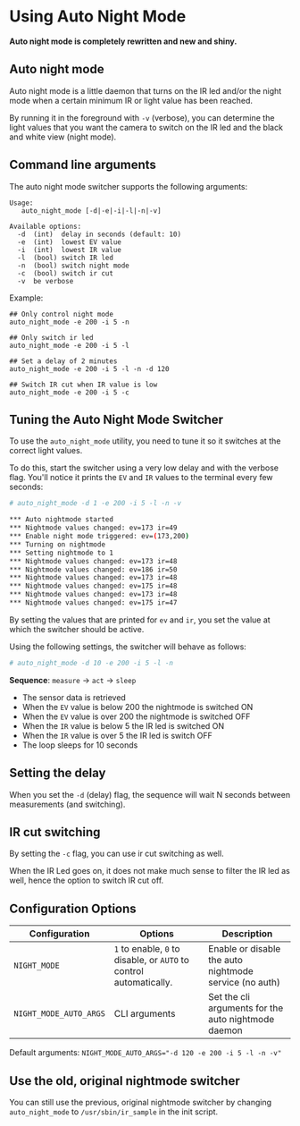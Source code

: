 # Using Auto Night Mode

**Auto night mode is completely rewritten and new and shiny.**

## Auto night mode

Auto night mode is a little daemon that turns on the IR led and/or the night mode
when a certain minimum IR or light value has been reached.

By running it in the foreground with `-v` (verbose),
you can determine the light values that you want the camera to switch on
the IR led and the black and white view (night mode).

## Command line arguments

The auto night mode switcher supports the following arguments:

```
Usage:
   auto_night_mode [-d|-e|-i|-l|-n|-v]

Available options:
  -d  (int)  delay in seconds (default: 10)
  -e  (int)  lowest EV value
  -i  (int)  lowest IR value
  -l  (bool) switch IR led
  -n  (bool) switch night mode
  -c  (bool) switch ir cut
  -v  be verbose
```

Example:

```
## Only control night mode
auto_night_mode -e 200 -i 5 -n

## Only switch ir led
auto_night_mode -e 200 -i 5 -l

## Set a delay of 2 minutes
auto_night_mode -e 200 -i 5 -l -n -d 120

## Switch IR cut when IR value is low
auto_night_mode -e 200 -i 5 -c
```


## Tuning the Auto Night Mode Switcher

To use the `auto_night_mode` utility, you need to tune it so it switches at the correct light values.

To do this, start the switcher using a very low delay and with the verbose flag.
You'll notice it prints the `EV` and `IR` values to the terminal every few seconds:

```bash
# auto_night_mode -d 1 -e 200 -i 5 -l -n -v

*** Auto nightmode started
*** Nightmode values changed: ev=173 ir=49
*** Enable night mode triggered: ev=(173,200)
*** Turning on nightmode
*** Setting nightmode to 1
*** Nightmode values changed: ev=173 ir=48
*** Nightmode values changed: ev=186 ir=50
*** Nightmode values changed: ev=173 ir=48
*** Nightmode values changed: ev=175 ir=48
*** Nightmode values changed: ev=173 ir=48
*** Nightmode values changed: ev=175 ir=47
```

By setting the values that are printed for `ev` and `ir`, you set the value at which the switcher should be active.

Using the following settings, the switcher will behave as follows:
```bash
# auto_night_mode -d 10 -e 200 -i 5 -l -n
```

**Sequence**: `measure` -> `act` -> `sleep`

- The sensor data is retrieved
- When the `EV` value is below 200 the nightmode is switched ON
- When the `EV` value is over 200 the nightmode is switched OFF
- When the `IR` value is below 5 the IR led is switched ON
- When the `IR` value is over 5 the IR led is switch OFF
- The loop sleeps for 10 seconds

## Setting the delay

When you set the `-d` (delay) flag, the sequence will wait N seconds between measurements (and switching).


## IR cut switching

By setting the `-c` flag, you can use ir cut switching as well.

When the IR Led goes on, it does not make much sense to filter the IR led as well, hence the option to switch IR cut off.

## Configuration Options

| Configuration            | Options                        | Description |
| ---                      | ---                            | ---         |
| `NIGHT_MODE`             | `1` to enable, `0` to disable, or `AUTO` to control automatically. | Enable or disable the auto nightmode service (no auth) |
| `NIGHT_MODE_AUTO_ARGS`   | CLI arguments                  | Set the cli arguments for the auto nightmode daemon |

Default arguments: `NIGHT_MODE_AUTO_ARGS="-d 120 -e 200 -i 5 -l -n -v"`

## Use the old, original nightmode switcher

You can still use the previous, original nightmode switcher by changing `auto_night_mode` to `/usr/sbin/ir_sample` in the init script.
